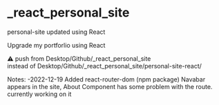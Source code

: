 # _react_personal_site
personal-site updated using React

Upgrade my portforlio using React

⚠️ push from Desktop/Github/_react_personal_site  
instead of Desktop/Github/_react_personal_site/personal-site-react/

Notes:
-2022-12-19
Added react-router-dom (npm package)
Navabar appears in the site, About Component has some problem with the route. currently working on it
